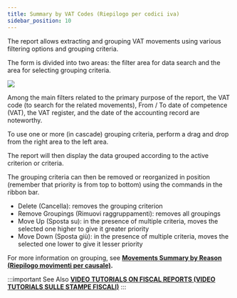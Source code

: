 ```yaml
---
title: Summary by VAT Codes (Riepilogo per codici iva)
sidebar_position: 10
---
```


The report allows extracting and grouping VAT movements using various filtering options and grouping criteria.

The form is divided into two areas: the filter area for data search and the area for selecting grouping criteria.

![](/img/it-it/finance-area/ledger-records/fiscal-report/vat-code-summary/image01.png)

Among the main filters related to the primary purpose of the report, the VAT code (to search for the related movements), From / To date of competence (VAT), the VAT register, and the date of the accounting record are noteworthy.

To use one or more (in cascade) grouping criteria, perform a drag and drop from the right area to the left area.

The report will then display the data grouped according to the active criterion or criteria.

The grouping criteria can then be removed or reorganized in position (remember that priority is from top to bottom) using the commands in the ribbon bar.

- Delete (Cancella): removes the grouping criterion 
- Remove Groupings (Rimuovi raggruppamenti): removes all groupings
- Move Up (Sposta su): in the presence of multiple criteria, moves the selected one higher to give it greater priority
- Move Down (Sposta giù): in the presence of multiple criteria, moves the selected one lower to give it lesser priority

For more information on grouping, see **[Movements Summary by Reason (Riepilogo movimenti per causale)](/docs/finance-area/ledger-records/accounting-report/movements-summary-for-template).**

:::important See Also
[**VIDEO TUTORIALS ON FISCAL REPORTS (VIDEO TUTORIALS SULLE STAMPE FISCALI)**](/docs/video/finance/intro.md)
:::